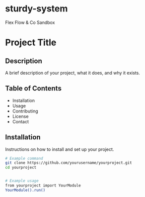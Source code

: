 # sturdy-system
Flex Flow  &amp; Co Sandbox

# Project Title

## Description
A brief description of your project, what it does, and why it exists.

## Table of Contents
- Installation
- Usage
- Contributing
- License
- Contact

## Installation
Instructions on how to install and set up your project.

```bash
# Example command
git clone https://github.com/yourusername/yourproject.git
cd yourproject


# Example usage
from yourproject import YourModule
YourModule().run()
